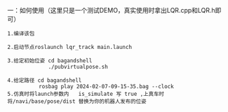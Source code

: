 一：如何使用（这里只是一个测试DEMO，真实使用时拿出LQR.cpp和LQR.h即可）

	1.编译该包
	
	2.启动节点roslaunch lqr_track main.launch
	
	3.给定初始位姿 cd bagandshell  
	             ./pubvirtualpose.sh
	
	4.给定路径 cd bagandshell
	          rosbag play 2024-02-07-09-15-35.bag --clock 
	5.仿真时将launch参数内   is_simulate 写 true ,上真车时将/navi/base/pose/dist 替换为你的机器人发布的位姿     


​	





